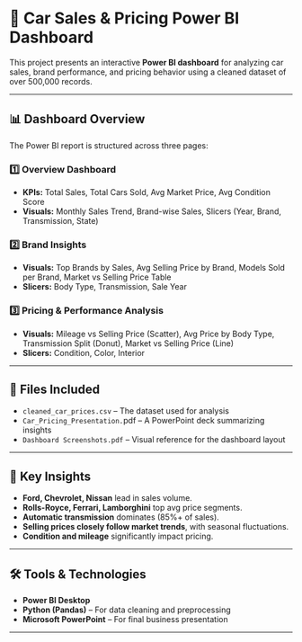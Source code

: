 # 🚗 Car Sales & Pricing Power BI Dashboard

This project presents an interactive **Power BI dashboard** for analyzing car sales, brand performance, and pricing behavior using a cleaned dataset of over 500,000 records.

---

## 📊 Dashboard Overview

The Power BI report is structured across three pages:

### 1️⃣ Overview Dashboard

* **KPIs:** Total Sales, Total Cars Sold, Avg Market Price, Avg Condition Score
* **Visuals:** Monthly Sales Trend, Brand-wise Sales, Slicers (Year, Brand, Transmission, State)

### 2️⃣ Brand Insights

* **Visuals:** Top Brands by Sales, Avg Selling Price by Brand, Models Sold per Brand, Market vs Selling Price Table
* **Slicers:** Body Type, Transmission, Sale Year

### 3️⃣ Pricing & Performance Analysis

* **Visuals:** Mileage vs Selling Price (Scatter), Avg Price by Body Type, Transmission Split (Donut), Market vs Selling Price (Line)
* **Slicers:** Condition, Color, Interior

---

## 📁 Files Included

* `cleaned_car_prices.csv` – The dataset used for analysis
* `Car_Pricing_Presentation.`pdf – A PowerPoint deck summarizing insights
* `Dashboard Screenshots.pdf` – Visual reference for the dashboard layout

---

## 🧠 Key Insights

* **Ford, Chevrolet, Nissan** lead in sales volume.
* **Rolls-Royce, Ferrari, Lamborghini** top avg price segments.
* **Automatic transmission** dominates (85%+ of sales).
* **Selling prices closely follow market trends**, with seasonal fluctuations.
* **Condition and mileage** significantly impact pricing.

---

## 🛠 Tools & Technologies

* **Power BI Desktop**
* **Python (Pandas)** – For data cleaning and preprocessing
* **Microsoft PowerPoint** – For final business presentation

---
